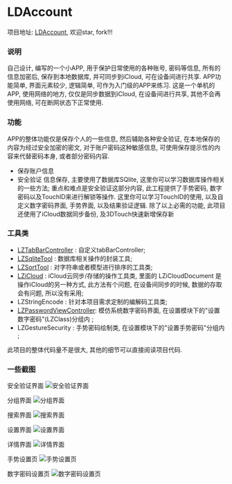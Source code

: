 # LDAccount
项目地址: [LDAccount](https://github.com/LQQZYY/LDAccount), 欢迎star, fork!!!

### 说明
自己设计, 编写的一个小APP, 用于保护日常使用的各种账号, 密码等信息, 所有的信息加密后, 保存到本地数据库, 并可同步到iCloud, 可在设备间进行共享.
APP功能简单, 界面元素较少, 逻辑简单, 可作为入门级的APP来练习.
这是一个单机的APP, 使用网络的地方, 仅仅是同步数据到iCloud, 在设备间进行共享, 其他不会再使用网络, 可在断网状态下正常使用.

### 功能
APP的整体功能仅是保存个人的一些信息, 然后辅助各种安全验证, 在本地保存的内容为经过安全加密的密文, 对于账户密码这种敏感信息, 可使用保存提示性的内容来代替密码本身, 或者部分密码内容.
- 保存账户信息
- 安全验证
信息保存, 主要使用了数据库SQlite, 这里你可以学习数据库操作相关的一些方法; 重点和难点是安全验证这部分内容, 此工程提供了手势密码, 数字密码以及TouchID来进行解锁等操作. 这里你可以学习TouchID的使用, 以及自定义数字密码界面, 手势界面, 以及结果验证逻辑. 
除了以上必需的功能, 此项目还使用了iCloud数据同步备份, 及3DTouch快速新增保存新

### 工具类
- [LZTabBarController](https://github.com/LQQZYY/LZTabBarController) : 自定义tabBarController;
- [LZSqliteTool](https://github.com/LQQZYY/LZSqliteTool) : 数据库相关操作的封装工具;
- [LZSortTool](https://github.com/LQQZYY/LZSortTool) : 对字符串或者模型进行排序的工具类; 
- [LZiCloud](https://github.com/LQQZYY/LZiCloudDemo) : iCloud云同步/存储的操作工具类, 里面的 LZiCloudDocument 是操作iCloud的另一种方式, 此方法有个问题, 在设备间同步的时候, 数据的存取会有问题, 所以没有采用;
- LZStringEncode : 针对本项目需求定制的编解码工具类;
- [LZPasswordViewController](https://github.com/LQQZYY/LZPasswordViewController): 模仿系统数字密码界面, 在设置模块下的"设置数字密码"(LZClass)分组内 ;
- LZGestureSecurity : 手势密码绘制类, 在设置模块下的"设置手势密码"分组内 ;

此项目的整体代码量不是很大, 其他的细节可以直接阅读项目代码.

### 一些截图
安全验证界面
![安全验证界面](http://upload-images.jianshu.io/upload_images/1928848-62ada81ae8ae8b4a.jpeg?imageMogr2/auto-orient/strip%7CimageView2/2/w/1240)

分组界面
![分组界面](http://upload-images.jianshu.io/upload_images/1928848-67466d3ecefa2ad3.jpeg?imageMogr2/auto-orient/strip%7CimageView2/2/w/1240)

搜索界面
![搜索界面](http://upload-images.jianshu.io/upload_images/1928848-904ed99d900e56af.jpeg?imageMogr2/auto-orient/strip%7CimageView2/2/w/1240)

设置界面
![设置界面](http://upload-images.jianshu.io/upload_images/1928848-9b1425bfa3abc531.jpeg?imageMogr2/auto-orient/strip%7CimageView2/2/w/1240)

详情界面
![详情界面](http://upload-images.jianshu.io/upload_images/1928848-73a53b956d392e63.jpeg?imageMogr2/auto-orient/strip%7CimageView2/2/w/1240)

手势设置页
![手势设置页](http://upload-images.jianshu.io/upload_images/1928848-5aba7191de899756.jpeg?imageMogr2/auto-orient/strip%7CimageView2/2/w/1240)

数字密码设置页
![数字密码设置页](http://upload-images.jianshu.io/upload_images/1928848-79b058ba9a3a8f03.jpeg?imageMogr2/auto-orient/strip%7CimageView2/2/w/1240)
